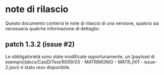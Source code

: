# note di rilascio

Questo documento conterrà le note di rilascio di una versione, 
	qualora sia necessaria qualche informazione di dettaglio.

## patch 1.3.2 (issue #2)
Le obbligatorietà sono state modificate opportunamente, un 
	[payload di esempio](docs/CasiDiTest/R009/03 - MATRIMONIO - MATR_001 - issue-2.json) 
	è stato reso disponibile.	
